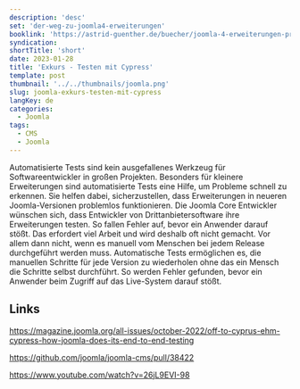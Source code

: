 ```yaml
---
description: 'desc'
set: 'der-weg-zu-joomla4-erweiterungen'
booklink: 'https://astrid-guenther.de/buecher/joomla-4-erweiterungen-programmieren'
syndication:
shortTitle: 'short'
date: 2023-01-28
title: 'Exkurs - Testen mit Cypress'
template: post
thumbnail: '../../thumbnails/joomla.png'
slug: joomla-exkurs-testen-mit-cypress
langKey: de
categories:
  - Joomla
tags:
  - CMS
  - Joomla
---
```












Automatisierte Tests sind kein ausgefallenes Werkzeug für Softwareentwickler in großen Projekten. Besonders für kleinere Erweiterungen sind automatisierte Tests eine Hilfe, um Probleme schnell zu erkennen. Sie helfen dabei, sicherzustellen, dass Erweiterungen in neueren Joomla-Versionen problemlos funktionieren. Die Joomla Core Entwickler wünschen sich, dass Entwickler von Drittanbietersoftware ihre Erweiterungen testen. So fallen Fehler auf, bevor ein Anwender darauf stößt. Das erfordert viel Arbeit und wird deshalb oft nicht gemacht. Vor allem dann nicht, wenn es manuell vom Menschen bei jedem Release durchgeführt werden muss. Automatische Tests ermöglichen es, die manuellen Schritte für jede Version zu wiederholen ohne das ein Mensch die Schritte selbst durchführt. So werden Fehler gefunden, bevor ein Anwender beim Zugriff auf das Live-System darauf stößt.<!-- \index{Tests} --><!-- \index{Cypress} -->

## Links

https://magazine.joomla.org/all-issues/october-2022/off-to-cyprus-ehm-cypress-how-joomla-does-its-end-to-end-testing

https://github.com/joomla/joomla-cms/pull/38422

https://www.youtube.com/watch?v=26jL9EVI-98
